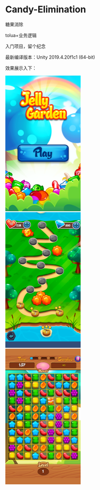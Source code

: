 # Candy-Elimination

糖果消除

tolua+业务逻辑

入门项目，留个纪念

最新编译版本：Unity 2019.4.20f1c1 (64-bit)

效果展示入下：

<div><img width="236" height="422" src="https://github.com/LaoMaoKaKa/Note/blob/main/Data/Image/%E7%B3%96%E6%9E%9C%E6%B6%88%E9%99%A4_%E5%BC%80%E5%A7%8B%E7%95%8C%E9%9D%A2.png"/></div>
<div><img width="236" height="422" src="https://github.com/LaoMaoKaKa/Note/blob/main/Data/Image/%E7%B3%96%E6%9E%9C%E6%B6%88%E9%99%A4_%E5%9C%B0%E5%9B%BE.png"/></div>
<div><img width="236" height="422" src="https://github.com/LaoMaoKaKa/Note/blob/main/Data/Image/%E7%B3%96%E6%9E%9C%E6%B6%88%E9%99%A4_%E6%B8%B8%E6%88%8F%E4%B8%AD.png"/></div>
